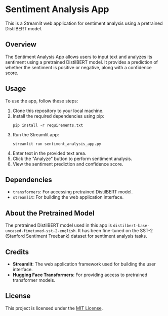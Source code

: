 # Sentiment Analysis App

This is a Streamlit web application for sentiment analysis using a pretrained DistilBERT model.

## Overview

The Sentiment Analysis App allows users to input text and analyzes its sentiment using a pretrained DistilBERT model. It provides a prediction of whether the sentiment is positive or negative, along with a confidence score.

## Usage

To use the app, follow these steps:

1. Clone this repository to your local machine.
2. Install the required dependencies using pip:
    ```
    pip install -r requirements.txt
    ```
3. Run the Streamlit app:
    ```
    streamlit run sentiment_analysis_app.py
    ```
4. Enter text in the provided text area.
5. Click the "Analyze" button to perform sentiment analysis.
6. View the sentiment prediction and confidence score.

## Dependencies

- `transformers`: For accessing pretrained DistilBERT model.
- `streamlit`: For building the web application interface.

## About the Pretrained Model

The pretrained DistilBERT model used in this app is `distilbert-base-uncased-finetuned-sst-2-english`. It has been fine-tuned on the SST-2 (Stanford Sentiment Treebank) dataset for sentiment analysis tasks.

## Credits

- **Streamlit**: The web application framework used for building the user interface.
- **Hugging Face Transformers**: For providing access to pretrained transformer models.

## License

This project is licensed under the [MIT License](LICENSE).

